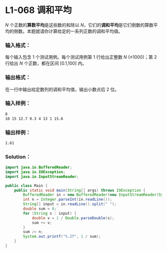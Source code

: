 # L1-068 调和平均

_N_ 个正数的**算数平均**是这些数的和除以 _N_，它们的**调和平均**是它们倒数的算数平均的倒数。本题就请你计算给定的一系列正数的调和平均值。

### 输入格式：

每个输入包含 1 个测试用例。每个测试用例第 1 行给出正整数 _N_ (≤1000)；第 2 行给出 _N_ 个正数，都在区间 [0.1,100] 内。

### 输出格式：

在一行中输出给定数列的调和平均值，输出小数点后 2 位。

### 输入样例：

```tex
8
10 15 12.7 0.3 4 13 1 15.6
```

### 输出样例：

```tex
1.61
```

### Solution：

```java
import java.io.BufferedReader;
import java.io.IOException;
import java.io.InputStreamReader;

public class Main {
    public static void main(String[] args) throws IOException {
        BufferedReader in = new BufferedReader(new InputStreamReader(System.in));
        int n = Integer.parseInt(in.readLine());
        String[] input = in.readLine().split(" ");
        double sum = 0;
        for (String s : input) {
            double v = 1 / Double.parseDouble(s);
            sum += v;
        }
        sum /= n;
        System.out.printf("%.2f", 1 / sum);
    }
}
```

